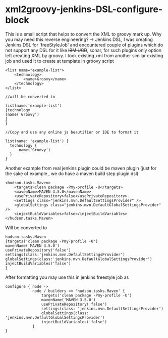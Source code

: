 # xml2groovy-jenkins-DSL-configure-block
This is a small script that helps to convert the XML to groovy mark up. Why you may need this reverse engineering? -> Jenkins DSL, I was creating Jenkins DSL for 'freeStyleJob' and encountered couple of plugins which do not support any DSL for it like ~~IBM UCD~~, sonar, for such plugins only option left creating XML by groovy. I took existing xml from another similar existing job and used it to create at template in groovy script

    <list name="example-list">
        <technology>
            <name>Groovy</name>
        </technology>
    </list>
    
    //will be converted to 
    
    list(name:'example-list')
    {technology
    {name('Groovy')
    }
    }
    
    //Copy and use any online js beautifier or IDE to format it 
    
    list(name: 'example-list') {
      technology {
          name('Groovy')
      }
    }

Another example from real jenkins plugin could be maven plugin (just for the sake of example , we do have a maven build step plugin dsl)


	<hudson.tasks.Maven>
	    <targets>clean package -Pmy-profile -U</targets>
	    <mavenName>MAVEN 3.5.0</mavenName>
	    <usePrivateRepository>false</usePrivateRepository>
	    <settings class="jenkins.mvn.DefaultSettingsProvider" />
	    <globalSettings class="jenkins.mvn.DefaultGlobalSettingsProvider" />
	    <injectBuildVariables>false</injectBuildVariables>
	</hudson.tasks.Maven>

Will be converted to 

    hudson.tasks.Maven
    {targets('clean package -Pmy-profile -U')
    mavenName('MAVEN 3.5.0')
    usePrivateRepository('false')
    settings(class:'jenkins.mvn.DefaultSettingsProvider')
    globalSettings(class:'jenkins.mvn.DefaultGlobalSettingsProvider')
    injectBuildVariables('false')
    }

After formatting you may use this in jenkins freestyle job as 

    configure { node ->
		    	node / builders << 'hudson.tasks.Maven' {
				    targets('clean package -Pmy-profile -U')
				    mavenName('MAVEN 3.5.0')
				    usePrivateRepository('false')
				    settings(class: 'jenkins.mvn.DefaultSettingsProvider')
				    globalSettings(class: 'jenkins.mvn.DefaultGlobalSettingsProvider')
				    injectBuildVariables('false')
				}
    }



